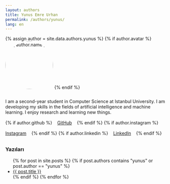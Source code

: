 ```yaml
---
layout: authors
title: Yunus Emre Urhan
permalink: /authors/yunus/
lang: en
---
```


{% assign author = site.data.authors.yunus %}
{% if author.avatar %}
  <img alt="{{ author.name }}"  src="{{ author.avatar }}"  style="width:150px;border-radius:50%;margin-bottom:1rem;">
{% endif %}

<!-- BURASI CV / TANITIM ALANI -->
<p>
  I am a second-year student in Computer Science at Istanbul University. I am developing my skills in the fields of artificial intelligence and machine learning. I enjoy research and learning new things.
</p>

<!-- Sosyal ikonlar -->
<div class="author-links">
  {% if author.github %}
    <a href="{{ author.github }}" target="_blank" class="social-link">
      <i class="fab fa-github"></i> GitHub
    </a>
  {% endif %}
  {% if author.instagram %}
    <a href="{{ author.instagram }}" target="_blank" class="social-link">
      <i class="fab fa-instagram"></i> Instagram
    </a>
  {% endif %}
  {% if author.linkedin %}
    <a href="{{ author.linkedin }}" target="_blank" class="social-link">
      <i class="fab fa-linkedin"></i> LinkedIn
    </a>
  {% endif %}
</div>
<style>
  .author-links {
    display: flex;
    gap: 1rem;
    margin-top: 1rem;
    flex-wrap: wrap;
  }

  .author-links .social-link {
    display: inline-flex;
    align-items: center;
    font-size: 1rem;
    text-decoration: none;
    gap: 0.5rem;
    color: inherit;
    transition: color 0.2s;
  }

  .author-links .social-link:hover {
    color: #0d6efd; /* hover rengi */
  }
</style>
<!-- Yazıları -->
<h3 style="margin-top: 2rem;">Yazıları</h3>
<ul>
  {% for post in site.posts %}
  {% if post.authors contains "yunus" or post.author == "yunus" %}
      <li><a href="{{ post.url }}">{{ post.title }}</a></li>
    {% endif %}
  {% endfor %}
</ul>

